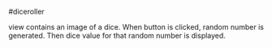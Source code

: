 #diceroller

view contains an image of a dice.  When button is clicked, random number is generated.  Then dice value for that random number is displayed.
